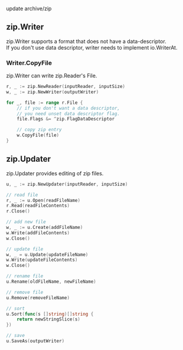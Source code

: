 update archive/zip

## zip.Writer

zip.Writer supports a format that does not have a data-descriptor.  
If you don't use data descriptor, writer needs to implement io.WriterAt.

### Writer.CopyFile

zip.Writer can write zip.Reader's File.

```go
r, _ := zip.NewReader(inputReader, inputSize)
w, _ := zip.NewWriter(outputWriter)

for _, file := range r.File {
    // if you don't want a data descriptor,
    // you need unset data descriptor flag.
    file.Flags &= ^zip.FlagDataDescriptor

    // copy zip entry
    w.CopyFile(file)
}
```

## zip.Updater

zip.Updater provides editing of zip files.

```go
u, _ := zip.NewUpdater(inputReader, inputSize)

// read file
r, _ := u.Open(readFileName)
r.Read(readFileContents)
r.Close()

// add new file
w, _ := u.Create(addFileName)
w.Write(addFileContents)
w.Close()

// update file
w, _ = u.Update(updateFileName)
w.Write(updateFileContents)
w.Close()

// rename file
u.Rename(oldFileName, newFileName)

// remove file
u.Remove(removeFileName)

// sort
u.Sort(func(s []string)[]string {
    return newStringSlice(s)
})

// save
u.SaveAs(outputWriter)
```
